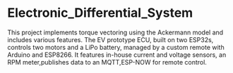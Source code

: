 # Electronic_Differential_System
This project implements torque vectoring using the Ackermann model and includes various features. The EV prototype ECU, built on two ESP32s, controls two motors and a LiPo battery, managed by a custom remote with Arduino and ESP8266. It features in-house current and voltage sensors, an RPM meter,publishes data to an MQTT,ESP-NOW for remote control.

